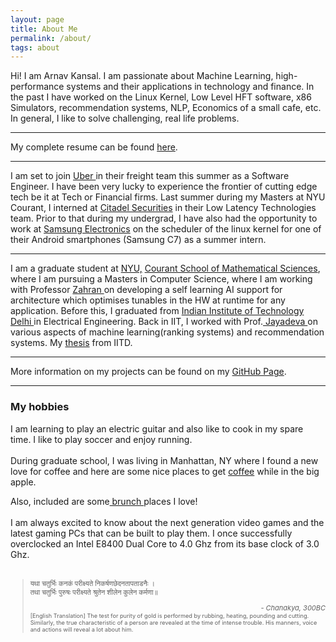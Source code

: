 ```yaml
---
layout: page
title: About Me
permalink: /about/
tags: about
---
```


<!--<p align="center">
  <img src="https://github.com/AK101111/AK101111.github.io/blob/master/images/arnav_kansal.png?raw=true" width="220" height="260" />
</p>-->

<p>Hi! I am Arnav Kansal. I am passionate about Machine Learning, high-performance systems and their applications in technology and finance. In the past I have worked on the Linux Kernel, Low Level HFT software, x86 Simulators, recommendation systems, NLP, Economics of a small cafe, etc. In general, I like to solve challenging, real life problems. <br/> 

<hr/>

My complete resume can be found <a href="../pdfs/arnavkansalresume.pdf">here</a>.<br/> 

<hr />
I am set to join <a href="https://www.uber.com/" target="_blank">Uber </a> in their freight team this summer as a Software Engineer. I have been very lucky to experience the frontier of cutting edge tech be it at Tech or Financial firms. Last summer during my Masters at NYU Courant, I interned at <a href="https://www.citadelsecurities.com/" target="_blank">Citadel Securities</a> in their Low Latency Technologies team. Prior to that during my undergrad, I have also had the opportunity to work at <a href="https://www.samsung.com/in/aboutsamsung/home/" target="_blank">Samsung Electronics</a> on the scheduler of the linux kernel for one of their Android smartphones (Samsung C7) as a summer intern.

<hr />
<p>I am a graduate student at <a href="https://cs.nyu.edu" target="_blank"> NYU,</a> <a href="https://cims.nyu.edu" target="_blank">Courant School of Mathematical Sciences</a>, where I am pursuing a Masters in Computer Science, where I am working with Professor <a href="http://www.mzahran.com/" target="_blank">Zahran </a> on developing a self learning AI support for architecture which optimises tunables in the HW at runtime for any application. Before this, I graduated from <a href="http://www.iitd.ac.in/" target="_blank">Indian Institute of Technology Delhi </a> in Electrical Engineering. Back in IIT, I worked with Prof.<a href="http://web.iitd.ac.in/~jayadeva/index.html" target="_blank"> Jayadeva </a> on various aspects of machine learning(ranking systems) and recommendation systems. My <a href="../pdfs/thesis.pdf">thesis</a> from IITD.

<hr/> 
<p> More information on my projects can be found on my <a href="https://github.com/AK101111/" target="_blank">GitHub Page</a>.

<hr />

<h3>My hobbies</h3>

<p>I am learning to play an electric guitar and also like to cook in my spare time. I like to play soccer and enjoy running. 
<br/> <br/>
During graduate school, I was living in Manhattan, NY where I found a new love for coffee and here are some nice places to get <a href="../coffee.html" target="_blank">coffee</a> while in the big apple.

Also, included are some<a href="../brunch.html" target="_blank"> brunch </a> places I love!
<br/> <br/>
I am always excited to know about the next generation video games and the latest gaming PCs that can be built to play them. I once successfully overclocked an Intel E8400 Dual Core to 4.0 Ghz from its base clock of 3.0 Ghz.
<br/> <br/>

<!--
<hr />
<div class="doc-section" id="links">
<h3>Some Links</h3>
<a href="https://www.citadelsecurities.com/" target="_blank"><img src="images/citadel_logo.jpg" width="200" /></a>
<a href="https://www.samsung.com/in/aboutsamsung/home/" target="_blank"><img src="images/samsung_logo.jpg" width="200" /></a>
<a href="https://cs.nyu.edu" target="_blank"><img src="images/nyu_logo.jpg" width="200" /></a>
<a href="https://cims.nyu.edu" target="_blank"><img src="images/cims_logo.jpg" width="200" /></a>
<a href="http://www.iitd.ac.in/" target="_blank"><img src="images/iitd_logo.jpg" width="200" /></a>
</div>
-->

<blockquote style="font-size:11px">
<p>यथा चतुर्भिः कनकं परीक्ष्यते निकर्षणछेदनतापताडनैः । <br/>
तथा चतुर्भिः पुरुषः परीक्ष्यते श्रुतेन शीलेन कुलेन कर्मणा॥ <br/>
<div style="text-align: right"> <cite>- Chanakya, 300BC</cite> <br/> </div>
<sub>[English Translation] The test for purity of gold is performed by rubbing, heating, pounding and cutting.  Similarly, the true characteristic of a person are revealed at the time of intense trouble. His  manners, voice and actions will reveal a lot about him.</sub></p></blockquote> 

